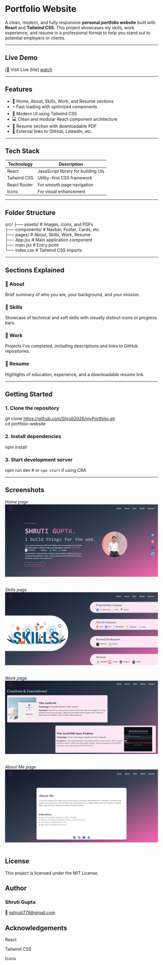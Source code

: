 # Portfolio Website

A clean, modern, and fully responsive **personal portfolio website** built with **React** and **Tailwind CSS**. This project showcases my skills, work experience, and resume in a professional format to help you stand out to potential employers or clients.

---

## Live Demo

[🔗 Visit Live Site] [watch](https://www.linkedin.com/feed/update/urn:li:activity:7331713543118966784/)

---

## Features

- 🎯 Home, About, Skills, Work, and Resume sections
- ⚡ Fast loading with optimized components
- 🎨 Modern UI using Tailwind CSS
- 💻 Clean and modular React component architecture
- 📄 Resume section with downloadable PDF
- 🔗 External links to GitHub, LinkedIn, etc.

---

## Tech Stack

| Technology     | Description                            |
|----------------|----------------------------------------|
| React          | JavaScript library for building UIs    |
| Tailwind CSS   | Utility-first CSS framework            |
| React Router   | For smooth page navigation             |
| Icons          | For visual enhancement                 |

---

## Folder Structure

src/
├── assets/ # Images, icons, and PDFs<br>
├── components/ # Navbar, Footer, Cards, etc.<br>
├── pages/ # About, Skills, Work, Resume<br>
├── App.jsx # Main application component<br>
├── main.jsx # Entry point<br>
└── index.css # Tailwind CSS imports

---

## Sections Explained

### 🔹 About
Brief summary of who you are, your background, and your mission.

### 🔹 Skills
Showcase of technical and soft skills with visually distinct icons or progress bars.

### 🔹 Work
Projects I've completed, including descriptions and links to GitHub repositories.

### 🔹 Resume
Highlights of education, experience, and a downloadable resume link.

---

## Getting Started

### 1. Clone the repository

git clone https://github.com/Shruti2026/myPortfolio.git<br>
cd portfolio-website

### 2. Install dependencies

npm install

### 3. Start development server

npm run dev   # or `npm start` if using CRA

---

## Screenshots

*Home page*
![Home page](./src/assets/1.png)<br><br>

*Skills page*
![Skills page](./src/assets/2.png)<br><br>

*Work page*
![Work page](./src/assets/3.png)<br><br>

*About Me page*
![About Me page](./src/assets/4.png)<br><br>

## License

This project is licensed under the MIT License.

## Author

### Shruti Gupta
📧 gshruti779@gmail.com

## Acknowledgements
React

Tailwind CSS

Icons





